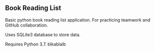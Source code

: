 ## Book Reading List

Basic python book reading list application. For practicing teamwork and GitHub collaboration. 

Uses SQLite3 database to store data. 

Requires Python 3.7.
blkablalb